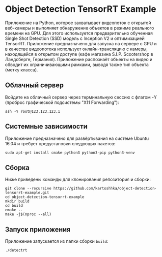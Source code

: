 # Object Detection TensorRT Example

Приложение на Python, которое захватывает видеопоток с открытой веб-камеры и выполняет обнаружение объектов в режиме реального времени на GPU. Для этого используется предварительно обученная Single Shot Detection (SSD) модель с Inception V2 и оптимизацией TensorRT. Приложение предназначено для запуска на сервере с GPU и в качестве видеопотока использует онлайн-трансляцию с камеры, находящейся в открытом доступе (кафе магазина S.I.P. Scootershop в Ландсберге, Германия). Приложение распознаёт объекты на видео и обводит их ограничивающими рамками, выводя также тип объекта (метку класса).

## Облачный сервер

Войдите на облачный сервер через терминальную сессию с флагом -Y (проброс графической подсистемы "X11 Forwarding"):

```
ssh -Y root@123.123.123.1
```

## Системные зависимости

Приложение предназначено для развёртывания на системе Ubuntu 16.04 и требует предустановки следующих пакетов:

```
sudo apt-get install cmake python3 python3-pip python3-venv
```

## Сборка

Ниже приведены команды для клонирования репозитория и сборки:

```
git clone --recursive https://github.com/kartoshhka/object-detection-tensorrt-example.git
cd object-detection-tensorrt-example
mkdir build
cd build
cmake ..
make -j$(nproc --all)
```

## Запуск приложения

Приложение запускается из папки сборки `build`:

```
./detectrt
```

